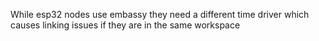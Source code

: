While esp32 nodes use embassy they need a different time driver which causes linking issues if they are in the same workspace
